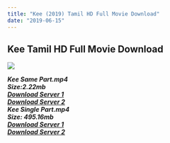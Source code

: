```yaml
---
title: "Kee (2019) Tamil HD Full Movie Download"
date: "2019-06-15"
---
```


## Kee Tamil HD Full Movie Download

[![](https://1.bp.blogspot.com/-euxmATr3NRs/XPd8nwHmX3I/AAAAAAAAAGU/5ZbYFKNUhDw-B6M_tvLVsrpqF48m8eozwCLcBGAs/s640/2a02a44a-97fc-4262-a9c5-f89ccbad7b5f.jpeg)](https://1.bp.blogspot.com/-euxmATr3NRs/XPd8nwHmX3I/AAAAAAAAAGU/5ZbYFKNUhDw-B6M_tvLVsrpqF48m8eozwCLcBGAs/s1600/2a02a44a-97fc-4262-a9c5-f89ccbad7b5f.jpeg)

**_Kee Same Part.mp4_**  
**_Size:2.22mb_**  
**_[Download Server 1](http://b8.wetransfer.vip/files/Tamil{c159298fb141cbadc7232f68964181f47c3dba5abf1fc31c2462b14f0846cd70}20Movies/Tamil{c159298fb141cbadc7232f68964181f47c3dba5abf1fc31c2462b14f0846cd70}202019{c159298fb141cbadc7232f68964181f47c3dba5abf1fc31c2462b14f0846cd70}20Movies/Kee{c159298fb141cbadc7232f68964181f47c3dba5abf1fc31c2462b14f0846cd70}20(2019)/Kee{c159298fb141cbadc7232f68964181f47c3dba5abf1fc31c2462b14f0846cd70}20(2019){c159298fb141cbadc7232f68964181f47c3dba5abf1fc31c2462b14f0846cd70}20Proper{c159298fb141cbadc7232f68964181f47c3dba5abf1fc31c2462b14f0846cd70}20HDRip/Kee{c159298fb141cbadc7232f68964181f47c3dba5abf1fc31c2462b14f0846cd70}20(2019){c159298fb141cbadc7232f68964181f47c3dba5abf1fc31c2462b14f0846cd70}20Sample{c159298fb141cbadc7232f68964181f47c3dba5abf1fc31c2462b14f0846cd70}20(640x360).mp4)_**  
**_[Download Server 2](http://b8.wetransfer.vip/files/Tamil{c159298fb141cbadc7232f68964181f47c3dba5abf1fc31c2462b14f0846cd70}20Movies/Tamil{c159298fb141cbadc7232f68964181f47c3dba5abf1fc31c2462b14f0846cd70}202019{c159298fb141cbadc7232f68964181f47c3dba5abf1fc31c2462b14f0846cd70}20Movies/Kee{c159298fb141cbadc7232f68964181f47c3dba5abf1fc31c2462b14f0846cd70}20(2019)/Kee{c159298fb141cbadc7232f68964181f47c3dba5abf1fc31c2462b14f0846cd70}20(2019){c159298fb141cbadc7232f68964181f47c3dba5abf1fc31c2462b14f0846cd70}20Proper{c159298fb141cbadc7232f68964181f47c3dba5abf1fc31c2462b14f0846cd70}20HDRip/Kee{c159298fb141cbadc7232f68964181f47c3dba5abf1fc31c2462b14f0846cd70}20(2019){c159298fb141cbadc7232f68964181f47c3dba5abf1fc31c2462b14f0846cd70}20Sample{c159298fb141cbadc7232f68964181f47c3dba5abf1fc31c2462b14f0846cd70}20(640x360).mp4)_**  
**_Kee Single Part.mp4_**  
**_Size: 495.16mb_**  
**_[Download Server 1](http://c5.wetransfer.vip/files/Kee{c159298fb141cbadc7232f68964181f47c3dba5abf1fc31c2462b14f0846cd70}20(2019){c159298fb141cbadc7232f68964181f47c3dba5abf1fc31c2462b14f0846cd70}20Single{c159298fb141cbadc7232f68964181f47c3dba5abf1fc31c2462b14f0846cd70}20Part{c159298fb141cbadc7232f68964181f47c3dba5abf1fc31c2462b14f0846cd70}20(640x360).mp4)_**  
**_[Download Server 2](http://c5.wetransfer.vip/files/Kee{c159298fb141cbadc7232f68964181f47c3dba5abf1fc31c2462b14f0846cd70}20(2019){c159298fb141cbadc7232f68964181f47c3dba5abf1fc31c2462b14f0846cd70}20Single{c159298fb141cbadc7232f68964181f47c3dba5abf1fc31c2462b14f0846cd70}20Part{c159298fb141cbadc7232f68964181f47c3dba5abf1fc31c2462b14f0846cd70}20(640x360).mp4)_**
